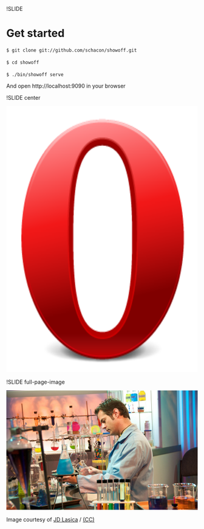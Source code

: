!SLIDE

# Get started #

    $ git clone git://github.com/schacon/showoff.git

    $ cd showoff

    $ ./bin/showoff serve

And open http://localhost:9090 in your browser


!SLIDE center

<img src="opera.png" height="700" width="700" alt="Opera" />


!SLIDE full-page-image

![Man with lots of colored test tubes](experimental.jpg "It's still very experimental")

Image courtesy of <span xmlns:cc="http://creativecommons.org/ns#" about="http://www.flickr.com/photos/jdlasica/4264386726/"><a rel="cc:attributionURL" href="http://www.flickr.com/photos/jdlasica/">JD Lasica</a> / <a rel="license" href="http://creativecommons.org/licenses/by-nc/2.0/">(CC)</a></span>

